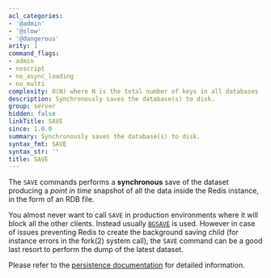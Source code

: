 ```yaml
---
acl_categories:
- '@admin'
- '@slow'
- '@dangerous'
arity: 1
command_flags:
- admin
- noscript
- no_async_loading
- no_multi
complexity: O(N) where N is the total number of keys in all databases
description: Synchronously saves the database(s) to disk.
group: server
hidden: false
linkTitle: SAVE
since: 1.0.0
summary: Synchronously saves the database(s) to disk.
syntax_fmt: SAVE
syntax_str: ''
title: SAVE
---
```

The `SAVE` commands performs a **synchronous** save of the dataset producing a
_point in time_ snapshot of all the data inside the Redis instance, in the form
of an RDB file.

You almost never want to call `SAVE` in production environments where it will
block all the other clients.
Instead usually [`BGSAVE`](/commands/bgsave) is used.
However in case of issues preventing Redis to create the background saving child
(for instance errors in the fork(2) system call), the `SAVE` command can be a
good last resort to perform the dump of the latest dataset.

Please refer to the [persistence documentation][tp] for detailed information.

[tp]: /topics/persistence
